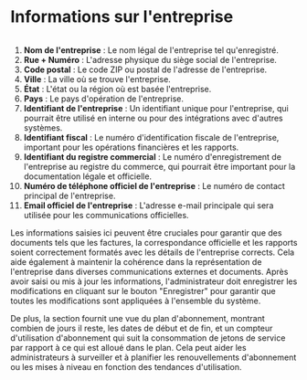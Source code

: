 # Informations sur l'entreprise

<figure><img src="../../../.gitbook/assets/Bildschirmfoto 2024-05-08 um 08.18.42.png" alt=""><figcaption></figcaption></figure>

1. **Nom de l'entreprise** : Le nom légal de l'entreprise tel qu'enregistré.
2. **Rue + Numéro** : L'adresse physique du siège social de l'entreprise.
3. **Code postal** : Le code ZIP ou postal de l'adresse de l'entreprise.
4. **Ville** : La ville où se trouve l'entreprise.
5. **État** : L'état ou la région où est basée l'entreprise.
6. **Pays** : Le pays d'opération de l'entreprise.
7. **Identifiant de l'entreprise** : Un identifiant unique pour l'entreprise, qui pourrait être utilisé en interne ou pour des intégrations avec d'autres systèmes.
8. **Identifiant fiscal** : Le numéro d'identification fiscale de l'entreprise, important pour les opérations financières et les rapports.
9. **Identifiant du registre commercial** : Le numéro d'enregistrement de l'entreprise au registre du commerce, qui pourrait être important pour la documentation légale et officielle.
10. **Numéro de téléphone officiel de l'entreprise** : Le numéro de contact principal de l'entreprise.
11. **Email officiel de l'entreprise** : L'adresse e-mail principale qui sera utilisée pour les communications officielles.

Les informations saisies ici peuvent être cruciales pour garantir que des documents tels que les factures, la correspondance officielle et les rapports soient correctement formatés avec les détails de l'entreprise corrects. Cela aide également à maintenir la cohérence dans la représentation de l'entreprise dans diverses communications externes et documents. Après avoir saisi ou mis à jour les informations, l'administrateur doit enregistrer les modifications en cliquant sur le bouton "Enregistrer" pour garantir que toutes les modifications sont appliquées à l'ensemble du système.

De plus, la section fournit une vue du plan d'abonnement, montrant combien de jours il reste, les dates de début et de fin, et un compteur d'utilisation d'abonnement qui suit la consommation de jetons de service par rapport à ce qui est alloué dans le plan. Cela peut aider les administrateurs à surveiller et à planifier les renouvellements d'abonnement ou les mises à niveau en fonction des tendances d'utilisation.

